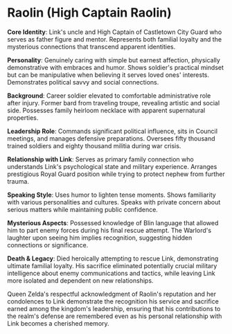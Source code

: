 # Raolin (High Captain Raolin)

**Core Identity**: Link's uncle and High Captain of Castletown City Guard who serves as father figure and mentor. Represents both familial loyalty and the mysterious connections that transcend apparent identities.

**Personality**: Genuinely caring with simple but earnest affection, physically demonstrative with embraces and humor. Shows soldier's practical mindset but can be manipulative when believing it serves loved ones' interests. Demonstrates political savvy and social connections.

**Background**: Career soldier elevated to comfortable administrative role after injury. Former bard from traveling troupe, revealing artistic and social side. Possesses family heirloom necklace with apparent supernatural properties.

**Leadership Role**: Commands significant political influence, sits in Council meetings, and manages defensive preparations. Oversees fifty thousand trained soldiers and eighty thousand militia during war crisis.

**Relationship with Link**: Serves as primary family connection who understands Link's psychological state and military experience. Arranges prestigious Royal Guard position while trying to protect nephew from further trauma.

**Speaking Style**: Uses humor to lighten tense moments. Shows familiarity with various personalities and cultures. Speaks with private concern about serious matters while maintaining public confidence.

**Mysterious Aspects**: Possessed knowledge of Blin language that allowed him to part enemy forces during his final rescue attempt. The Warlord's laughter upon seeing him implies recognition, suggesting hidden connections or significance.

**Death & Legacy**: Died heroically attempting to rescue Link, demonstrating ultimate familial loyalty. His sacrifice eliminated potentially crucial military intelligence about enemy communications and tactics, while leaving Link more isolated and dependent on new relationships.

Queen Zelda's respectful acknowledgment of Raolin's reputation and her condolences to Link demonstrate the recognition his service and sacrifice earned among the kingdom's leadership, ensuring that his contributions to the realm's defense are remembered even as his personal relationship with Link becomes a cherished memory.
